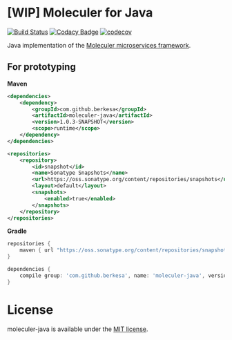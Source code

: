 # [WIP] Moleculer for Java

[![Build Status](https://travis-ci.org/moleculer-java/moleculer-java.svg?branch=master)](https://travis-ci.org/moleculer-java/moleculer-java)
[![Codacy Badge](https://api.codacy.com/project/badge/Grade/03f8b9251bde406a9794d7e255859c8a)](https://www.codacy.com/app/mereg-norbert/moleculer-java?utm_source=github.com&utm_medium=referral&utm_content=berkesa/moleculer-java&utm_campaign=badger)
[![codecov](https://codecov.io/gh/moleculer-java/moleculer-java/branch/master/graph/badge.svg)](https://codecov.io/gh/moleculer-java/moleculer-java)

Java implementation of the [Moleculer microservices framework](http://moleculer.services/).

## For prototyping

**Maven**

```xml
<dependencies>
	<dependency>
		<groupId>com.github.berkesa</groupId>
		<artifactId>moleculer-java</artifactId>
		<version>1.0.3-SNAPSHOT</version>
		<scope>runtime</scope>
	</dependency>
</dependencies>

<repositories>
	<repository>
		<id>snapshot</id>
		<name>Sonatype Snapshots</name>
		<url>https://oss.sonatype.org/content/repositories/snapshots</url>
		<layout>default</layout>
		<snapshots>
			<enabled>true</enabled>
		</snapshots>
	</repository>
</repositories>	
```

**Gradle**

```gradle
repositories {
    maven { url "https://oss.sonatype.org/content/repositories/snapshots" }
}

dependencies {
	compile group: 'com.github.berkesa', name: 'moleculer-java', version: '1.0.3-SNAPSHOT' 
}
```

# License
moleculer-java is available under the [MIT license](https://tldrlegal.com/license/mit-license).
